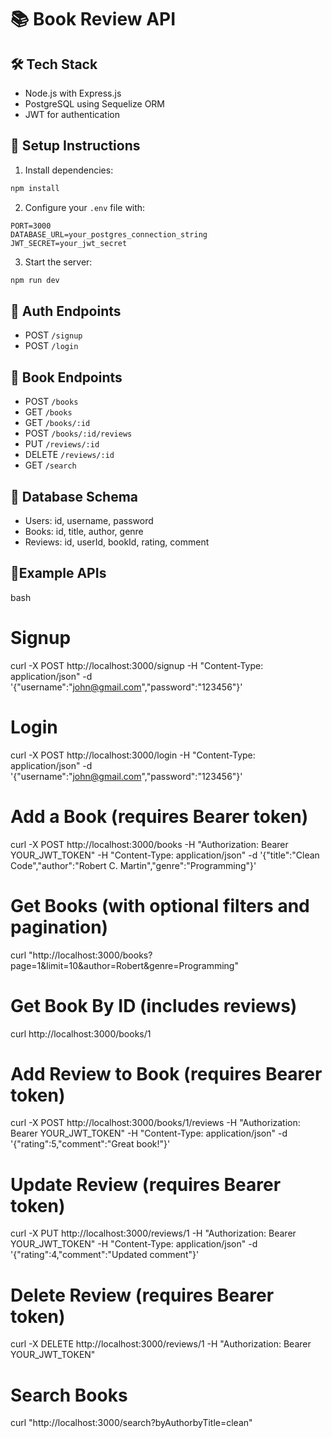 # 📚 Book Review API

## 🛠️ Tech Stack
- Node.js with Express.js
- PostgreSQL using Sequelize ORM
- JWT for authentication

## 🚀 Setup Instructions
1. Install dependencies:
```bash
npm install
```
2. Configure your `.env` file with:
```
PORT=3000
DATABASE_URL=your_postgres_connection_string
JWT_SECRET=your_jwt_secret
```

3. Start the server:
```bash
npm run dev
```

## 🔐 Auth Endpoints
- POST `/signup`
- POST `/login`

## 📘 Book Endpoints
- POST `/books`
- GET `/books`
- GET `/books/:id`
- POST `/books/:id/reviews`
- PUT `/reviews/:id`
- DELETE `/reviews/:id`
- GET `/search`

## 💾 Database Schema
- Users: id, username, password
- Books: id, title, author, genre
- Reviews: id, userId, bookId, rating, comment


## 📘Example APIs
bash 
# Signup
curl -X POST http://localhost:3000/signup -H "Content-Type: application/json" -d '{"username":"john@gmail.com","password":"123456"}'

# Login
curl -X POST http://localhost:3000/login -H "Content-Type: application/json" -d '{"username":"john@gmail.com","password":"123456"}'

# Add a Book (requires Bearer token)
curl -X POST http://localhost:3000/books -H "Authorization: Bearer YOUR_JWT_TOKEN" -H "Content-Type: application/json" -d '{"title":"Clean Code","author":"Robert C. Martin","genre":"Programming"}'

# Get Books (with optional filters and pagination)
curl "http://localhost:3000/books?page=1&limit=10&author=Robert&genre=Programming"

# Get Book By ID (includes reviews)
curl http://localhost:3000/books/1

# Add Review to Book (requires Bearer token)
curl -X POST http://localhost:3000/books/1/reviews -H "Authorization: Bearer YOUR_JWT_TOKEN" -H "Content-Type: application/json" -d '{"rating":5,"comment":"Great book!"}'

# Update Review (requires Bearer token)
curl -X PUT http://localhost:3000/reviews/1 -H "Authorization: Bearer YOUR_JWT_TOKEN" -H "Content-Type: application/json" -d '{"rating":4,"comment":"Updated comment"}'

# Delete Review (requires Bearer token)
curl -X DELETE http://localhost:3000/reviews/1 -H "Authorization: Bearer YOUR_JWT_TOKEN"

# Search Books
curl "http://localhost:3000/search?byAuthorbyTitle=clean"

